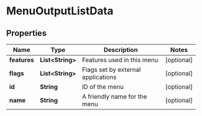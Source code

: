 

# MenuOutputListData

## Properties

Name | Type | Description | Notes
------------ | ------------- | ------------- | -------------
**features** | **List&lt;String&gt;** | Features used in this menu |  [optional]
**flags** | **List&lt;String&gt;** | Flags set by external applications |  [optional]
**id** | **String** | ID of the menu |  [optional]
**name** | **String** | A friendly name for the menu |  [optional]




